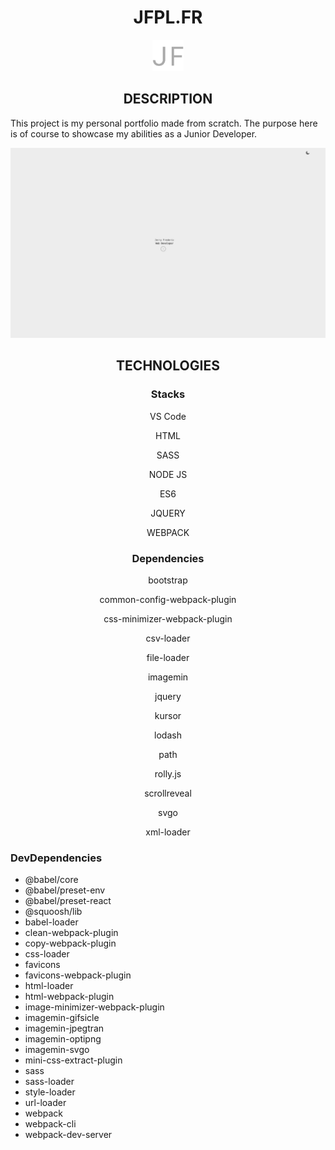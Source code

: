 <div align="center">
<h1>JFPL.FR</h1>
</div>

<div align="center">
<img alt="logo" src="https://github.com/thateflondon/v1.0/blob/e9e31440ddd9a82d4ced3ab416a566b936d47e4b/assets/images/logo.png" width="50" height="50"/>
</div>

<div align="center">
<h2>DESCRIPTION</h2>
</div>

This project is my personal portfolio made from scratch. The purpose here is of course to showcase my abilities as a Junior Developer.

<div align="center">
<img alt="demo" src="https://github.com/thateflondon/v1.0/blob/a7799c21dcf86e9fb956f42c269d0e371919f1a3/assets/images/demo.png"/>
</div>

<div align="center">
<h2>TECHNOLOGIES</h2>
</div>

<div align="center">
<h3>Stacks</h3>
</div>

<div align="center">
<p>VS Code</p>
<p>HTML</p>
<p>SASS</p>
<p>NODE JS</p>
<p>ES6</p>
<p>JQUERY</p>
<p>WEBPACK</p>
</div>

<div align="center">
<h3>Dependencies</h3>
</div>

<div align="center">
<p>bootstrap</p>
<p>common-config-webpack-plugin</p>
<p>css-minimizer-webpack-plugin</p>
<p>csv-loader</p>
<p>file-loader</p>
<p>imagemin</p>
<p>jquery</p>
<p>kursor</p>
<p>lodash</p>
<p>path</p>
<p>rolly.js</p>
<p>scrollreveal</p>
<p>svgo</p>
<p>xml-loader</p>
</div>

### DevDependencies

- @babel/core
- @babel/preset-env
- @babel/preset-react
- @squoosh/lib
- babel-loader
- clean-webpack-plugin
- copy-webpack-plugin
- css-loader
- favicons
- favicons-webpack-plugin
- html-loader
- html-webpack-plugin
- image-minimizer-webpack-plugin
- imagemin-gifsicle
- imagemin-jpegtran
- imagemin-optipng
- imagemin-svgo
- mini-css-extract-plugin
- sass
- sass-loader
- style-loader
- url-loader
- webpack
- webpack-cli
- webpack-dev-server
